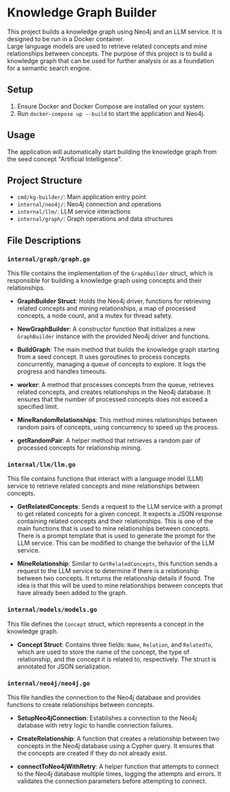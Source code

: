 # Knowledge Graph Builder

This project builds a knowledge graph using Neo4j and an LLM service. It is designed to be run in a Docker container.  
Large language models are used to retrieve related concepts and mine relationships between concepts. The purpose of this project is to build a knowledge graph that can be used for further analysis or as a foundation for a semantic search engine. 



## Setup

1. Ensure Docker and Docker Compose are installed on your system.
2. Run `docker-compose up --build` to start the application and Neo4j.

## Usage

The application will automatically start building the knowledge graph from the seed concept "Artificial Intelligence".

## Project Structure

- `cmd/kg-builder/`: Main application entry point
- `internal/neo4j/`: Neo4j connection and operations
- `internal/llm/`: LLM service interactions
- `internal/graph/`: Graph operations and data structures

## File Descriptions

### `internal/graph/graph.go`
This file contains the implementation of the `GraphBuilder` struct, which is responsible for building a knowledge graph using concepts and their relationships. 

- **GraphBuilder Struct**: Holds the Neo4j driver, functions for retrieving related concepts and mining relationships, a map of processed concepts, a node count, and a mutex for thread safety.
  
- **NewGraphBuilder**: A constructor function that initializes a new `GraphBuilder` instance with the provided Neo4j driver and functions.

- **BuildGraph**: The main method that builds the knowledge graph starting from a seed concept. It uses goroutines to process concepts concurrently, managing a queue of concepts to explore. It logs the progress and handles timeouts.

- **worker**: A method that processes concepts from the queue, retrieves related concepts, and creates relationships in the Neo4j database. It ensures that the number of processed concepts does not exceed a specified limit.

- **MineRandomRelationships**: This method mines relationships between random pairs of concepts, using concurrency to speed up the process.

- **getRandomPair**: A helper method that retrieves a random pair of processed concepts for relationship mining.

### `internal/llm/llm.go`
This file contains functions that interact with a language model (LLM) service to retrieve related concepts and mine relationships between concepts.

- **GetRelatedConcepts**: Sends a request to the LLM service with a prompt to get related concepts for a given concept. It expects a JSON response containing related concepts and their relationships. This is one of the main functions that is used to mine relationships between concepts. There is a prompt template that is used to generate the prompt for the LLM service. This can be modified to change the behavior of the LLM service. 

- **MineRelationship**: Similar to `GetRelatedConcepts`, this function sends a request to the LLM service to determine if there is a relationship between two concepts. It returns the relationship details if found. The idea is that this will be used to mine relationships between concepts that have already been added to the graph. 

### `internal/models/models.go`
This file defines the `Concept` struct, which represents a concept in the knowledge graph.

- **Concept Struct**: Contains three fields: `Name`, `Relation`, and `RelatedTo`, which are used to store the name of the concept, the type of relationship, and the concept it is related to, respectively. The struct is annotated for JSON serialization.

### `internal/neo4j/neo4j.go`
This file handles the connection to the Neo4j database and provides functions to create relationships between concepts.

- **SetupNeo4jConnection**: Establishes a connection to the Neo4j database with retry logic to handle connection failures.

- **CreateRelationship**: A function that creates a relationship between two concepts in the Neo4j database using a Cypher query. It ensures that the concepts are created if they do not already exist.

- **connectToNeo4jWithRetry**: A helper function that attempts to connect to the Neo4j database multiple times, logging the attempts and errors. It validates the connection parameters before attempting to connect.


